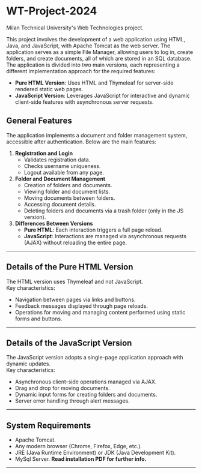 # WT-Project-2024
Milan Technical University's Web Technologies project.

This project involves the development of a web application using HTML, Java, and JavaScript, with Apache Tomcat as the web server. The application serves as a simple File Manager, allowing users to log in, create folders, and create documents, all of which are stored in an SQL database.
The application is divided into two main versions, each representing a different implementation approach for the required features:
- **Pure HTML Version**: Uses HTML and Thymeleaf for server-side rendered static web pages.
- **JavaScript Version**: Leverages JavaScript for interactive and dynamic client-side features with asynchronous server requests.

## General Features
The application implements a document and folder management system, accessible after authentication. Below are the main features:
1. **Registration and Login**  
   - Validates registration data.
   - Checks username uniqueness.
   - Logout available from any page.
2. **Folder and Document Management**  
   - Creation of folders and documents.
   - Viewing folder and document lists.
   - Moving documents between folders.
   - Accessing document details.
   - Deleting folders and documents via a trash folder (only in the JS version).
3. **Differences Between Versions**  
   - **Pure HTML**: Each interaction triggers a full page reload.
   - **JavaScript**: Interactions are managed via asynchronous requests (AJAX) without reloading the entire page.
---

## Details of the Pure HTML Version

The HTML version uses Thymeleaf and not JavaScript.  
Key characteristics:
- Navigation between pages via links and buttons.
- Feedback messages displayed through page reloads.
- Operations for moving and managing content performed using static forms and buttons.
---

## Details of the JavaScript Version

The JavaScript version adopts a single-page application approach with dynamic updates.  
Key characteristics:
- Asynchronous client-side operations managed via AJAX.
- Drag and drop for moving documents.
- Dynamic input forms for creating folders and documents.
- Server error handling through alert messages.
---

## System Requirements

- Apache Tomcat.
- Any modern browser (Chrome, Firefox, Edge, etc.).
- JRE (Java Runtime Environment) or JDK (Java Development Kit).
- MySql Server.
**Read installation PDF for further info.**
---


